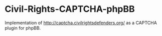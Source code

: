 Civil-Rights-CAPTCHA-phpBB
==========================

Implementation of http://captcha.civilrightsdefenders.org/ as a CAPTCHA plugin for phpBB.